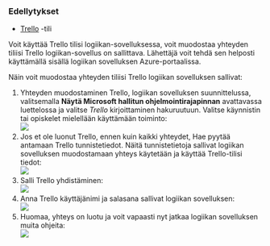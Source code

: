 ### <a name="prerequisites"></a>Edellytykset
- [Trello](http://trello.com) -tili 

Voit käyttää Trello tilisi logiikan-sovelluksessa, voit muodostaa yhteyden tiliisi Trello logiikan-sovellus on sallittava. Lähettäjä voit tehdä sen helposti käyttämällä sisällä logiikan sovelluksen Azure-portaalissa. 

Näin voit muodostaa yhteyden tiliisi Trello logiikan sovelluksen sallivat:

1. Yhteyden muodostaminen Trello, logiikan sovelluksen suunnittelussa, valitsemalla **Näytä Microsoft hallitun ohjelmointirajapinnan** avattavassa luettelossa ja valitse *Trello* kirjoittaminen hakuruutuun. Valitse käynnistin tai opiskelet mielellään käyttämään toiminto:  
  ![](./media/connectors-create-api-trello/trello-1.png)
2. Jos et ole luonut Trello, ennen kuin kaikki yhteydet, Hae pyytää antamaan Trello tunnistetiedot. Näitä tunnistetietoja sallivat logiikan sovelluksen muodostamaan yhteys käytetään ja käyttää Trello-tilisi tiedot:  
  ![](./media/connectors-create-api-trello/trello-2.png) 
3. Salli Trello yhdistäminen:  
  ![](./media/connectors-create-api-trello/trello-3.png)   
4. Anna Trello käyttäjänimi ja salasana sallivat logiikan sovelluksen:  
  ![](./media/connectors-create-api-trello/trello-4.png)  
5. Huomaa, yhteys on luotu ja voit vapaasti nyt jatkaa logiikan sovelluksen muita ohjeita:  
  ![](./media/connectors-create-api-trello/trello-5.png)

